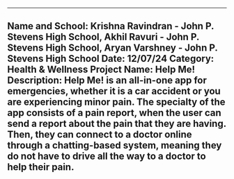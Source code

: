 -----------------------------------
Name and School: Krishna Ravindran - John P. Stevens High School, Akhil Ravuri - John P. Stevens High School, Aryan Varshney - John P. Stevens High School
Date: 12/07/24
Category: Health & Wellness
Project Name: Help Me!
Description: Help Me! is an all-in-one app for emergencies, whether it is a car accident or you are experiencing minor pain. The specialty of the app consists of a pain report, when the user can send a report about the pain that they are having. Then, they can connect to a doctor online through a chatting-based system, meaning they do not have to drive all the way to a doctor to help their pain.
-----------------------------------
